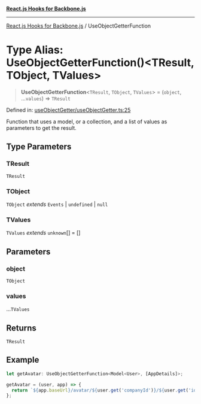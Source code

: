 [**React.js Hooks for Backbone.js**](../README.md)

***

[React.js Hooks for Backbone.js](../README.md) / UseObjectGetterFunction

# Type Alias: UseObjectGetterFunction()\<TResult, TObject, TValues\>

> **UseObjectGetterFunction**\<`TResult`, `TObject`, `TValues`\> = (`object`, ...`values`) => `TResult`

Defined in: [useObjectGetter/useObjectGetter.ts:25](https://github.com/VitorLuizC/react-hooks-for-backbone/blob/c933913f34e3d71aa5132aba125ed14cc1ec398d/src/useObjectGetter/useObjectGetter.ts#L25)

Function that uses a model, or a collection, and a list of values as
parameters to get the result.

## Type Parameters

### TResult

`TResult`

### TObject

`TObject` *extends* `Events` \| `undefined` \| `null`

### TValues

`TValues` *extends* `unknown`[] = \[\]

## Parameters

### object

`TObject`

### values

...`TValues`

## Returns

`TResult`

## Example

```ts
let getAvatar: UseObjectGetterFunction<Model<User>, [AppDetails]>;

getAvatar = (user, app) => {
  return `${app.baseUrl}/avatar/${user.get('companyId')}/${user.get('id')}`;
};
```
